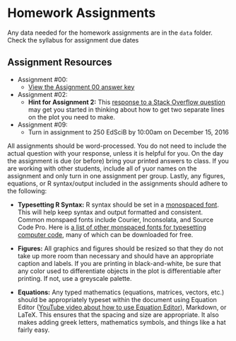 Homework Assignments
=========

Any data needed for the homework assignments are in the `data` folder. Check the syllabus for assignment due dates

Assignment Resources
-------

- Assignment #00:
	- [View the Assignment 00 answer key](http://www.zieffler.com/resources/Assignment-00-AK.html)
- Assignment #02:
	- **Hint for Assignment 2:** This [response to a Stack Overflow question](http://stackoverflow.com/questions/7476022/geom-point-and-geom-line-for-multiple-datasets-on-same-graph-in-ggplot2) may get you started in thinking about how to get two separate lines on the plot you need to make.
- Assignment #09: 
	- Turn in assignment to 250 EdSciB by 10:00am on December 15, 2016

<!--- See main page for calendar and due dates.-->
<!---- Assignment #11: December 15/14, 2015-->

All assignments should be word-processed. You do not need to include the actual question with your response, unless it is helpful for you. On the day the assignment is due (or before) bring your printed answers to class. If you are working with other students, include all of yuor names on the assignment and only turn in one assignment per group. Lastly, any figures, equations, or R syntax/output included in the assignments should adhere to the following:

- **Typesetting R Syntax:** R syntax should be set in a [monospaced font](https://en.wikipedia.org/wiki/Monospaced_font). This will help keep syntax and output formatted and consistent. Common monspaed fonts include Courier, Inconsolata, and Source Code Pro. Here is [a list of other monspaced fonts for typesetting computer code](http://typecast.com/blog/10-fonts-for-code), many of which can be downloaded for free. 

- **Figures:** All graphics and figures should be resized so that they do not take up more room than necessary and should have an appropriate caption and labels. If you are printing in black-and-white, be sure that any color used to differentiate objects in the plot is differentiable after printing. If not, use a greyscale palette.

- **Equations:** Any typed mathematics (equations, matrices, vectors, etc.) should be appropriately typeset within the document using Equation Editor ([YouTube video about how to use Equation Editor](https://www.youtube.com/watch?v=Cir8RXGTEq8)), Markdown, or LaTeX. This ensures that the spacing and size are appropriate. It also makes adding greek letters, mathematics symbols, and things like a hat fairly easy. 





